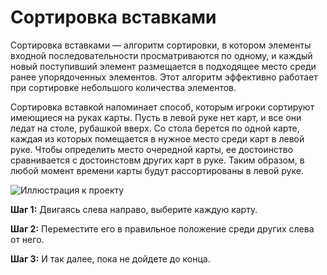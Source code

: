# Сортировка вставками
Сортировка вставками — алгоритм сортировки, в котором элементы входной последовательности просматриваются по одному, и каждый новый поступивший элемент размещается в подходящее место среди ранее упорядоченных элементов. Этот алгоритм эффективно работает при сортировке небольшого количества элементов. 

Сортировка вставкой напоминает способ, которым игроки сортируют имеющиеся на руках карты. Пусть в левой руке нет карт, и все они ледат на столе, рубашкой вверх. Со стола берется по одной карте, каждая из которых помещается в нужное место среди карт в левой руке. Чтобы определить место очередной карты, ее достоинство сравнивается с достоинстовм других карт в руке. Таким образом, в любой момент времени карты будут рассортированы в левой руке.  

![Иллюстрация к проекту](https://miro.medium.com/max/1280/1*jdXtqXw0EQVpqdZZoGnwsQ.gif)

**Шаг 1:** Двигаясь слева направо, выберите каждую карту.  

**Шаг 2:** Переместите его в правильное положение среди других слева от него.  

**Шаг 3:** И так далее, пока не дойдете до конца.  


